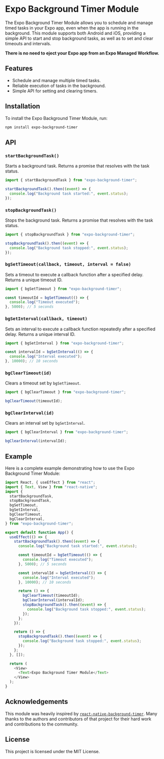 # Expo Background Timer Module

The Expo Background Timer Module allows you to schedule and manage timed tasks
in your Expo app, even when the app is running in the background. This module
supports both Android and iOS, providing a simple API to start and stop
background tasks, as well as to set and clear timeouts and intervals.

**There is no need to eject your Expo app from an Expo Managed Workflow.**

## Features

- Schedule and manage multiple timed tasks.
- Reliable execution of tasks in the background.
- Simple API for setting and clearing timers.

## Installation

To install the Expo Background Timer Module, run:

```sh
npm install expo-background-timer
```

## API

### `startBackgroundTask()`

Starts a background task. Returns a promise that resolves with the task status.

```ts
import { startBackgroundTask } from "expo-background-timer";

startBackgroundTask().then((event) => {
  console.log("Background task started:", event.status);
});
```

### `stopBackgroundTask()`

Stops the background task. Returns a promise that resolves with the task status.

```ts
import { stopBackgroundTask } from "expo-background-timer";

stopBackgroundTask().then((event) => {
  console.log("Background task stopped:", event.status);
});
```

### `bgSetTimeout(callback, timeout, interval = false)`

Sets a timeout to execute a callback function after a specified delay. Returns a
unique timeout ID.

```ts
import { bgSetTimeout } from "expo-background-timer";

const timeoutId = bgSetTimeout(() => {
  console.log("Timeout executed");
}, 5000); // 5 seconds
```

### `bgSetInterval(callback, timeout)`

Sets an interval to execute a callback function repeatedly after a specified
delay. Returns a unique interval ID.

```ts
import { bgSetInterval } from "expo-background-timer";

const intervalId = bgSetInterval(() => {
  console.log("Interval executed");
}, 10000); // 10 seconds
```

### `bgClearTimeout(id)`

Clears a timeout set by `bgSetTimeout`.

```ts
import { bgClearTimeout } from "expo-background-timer";

bgClearTimeout(timeoutId);
```

### `bgClearInterval(id)`

Clears an interval set by `bgSetInterval`.

```ts
import { bgClearInterval } from "expo-background-timer";

bgClearInterval(intervalId);
```

## Example

Here is a complete example demonstrating how to use the Expo Background Timer Module:

```ts
import React, { useEffect } from "react";
import { Text, View } from "react-native";
import {
  startBackgroundTask,
  stopBackgroundTask,
  bgSetTimeout,
  bgSetInterval,
  bgClearTimeout,
  bgClearInterval,
} from "expo-background-timer";

export default function App() {
  useEffect(() => {
    startBackgroundTask().then((event) => {
      console.log("Background task started:", event.status);

      const timeoutId = bgSetTimeout(() => {
        console.log("Timeout executed");
      }, 5000); // 5 seconds

      const intervalId = bgSetInterval(() => {
        console.log("Interval executed");
      }, 10000); // 10 seconds

      return () => {
        bgClearTimeout(timeoutId);
        bgClearInterval(intervalId);
        stopBackgroundTask().then((event) => {
          console.log("Background task stopped:", event.status);
        });
      };
    });

    return () => {
      stopBackgroundTask().then((event) => {
        console.log("Background task stopped:", event.status);
      });
    };
  }, []);

  return (
    <View>
      <Text>Expo Background Timer Module</Text>
    </View>
  );
}
```

## Acknowledgements

This module was heavily inspired by
[`react-native-background-timer`](https://github.com/ocetnik/react-native-background-timer).
Many thanks to the authors and contributors of that project for their hard work
and contributions to the community.

## License

This project is licensed under the MIT License.
